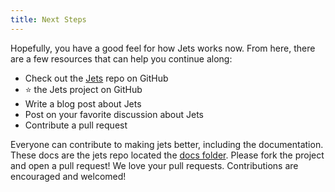 ```yaml
---
title: Next Steps
---
```


Hopefully, you have a good feel for how Jets works now. From here, there are a few resources that can help you continue along:

* Check out the [Jets](https://github.com/boltops-tools/jets) repo on GitHub
* ⭐️ the Jets project on GitHub
* Write a blog post about Jets
* Post on your favorite discussion about Jets
* Contribute a pull request

Everyone can contribute to making jets better, including the documentation. These docs are the jets repo located the [docs folder](https://github.com/boltops-tools/jets/tree/master/docs). Please fork the project and open a pull request!  We love your pull requests. Contributions are encouraged and welcomed!

